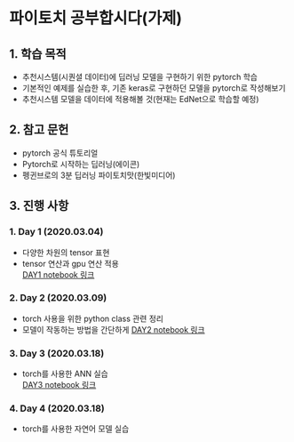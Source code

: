 # 파이토치 공부합시다(가제)
## 1. 학습 목적
- 추천시스템(시퀀셜 데이터)에 딥러닝 모델을 구현하기 위한 pytorch 학습
- 기본적인 예제를 실습한 후, 기존 keras로 구현하던 모델을 pytorch로 작성해보기
- 추천시스템 모델을 데이터에 적용해볼 것(현재는 EdNet으로 학습할 예정)
## 2. 참고 문헌
- pytorch 공식 튜토리얼
- Pytorch로 시작하는 딥러닝(에이콘)  
- 펭귄브로의 3분 딥러닝 파이토치맛(한빛미디어)  
## 3. 진행 사항
### 1. Day 1 (2020.03.04)
- 다양한 차원의 tensor 표현  
- tensor 연산과 gpu 연산 적용  
[DAY1 notebook 링크](https://github.com/gimys/pytorch_basic/blob/master/day1/DAY1.ipynb)  

### 2. Day 2 (2020.03.09)
- torch 사용을 위한 python class 관련 정리  
- 모델이 작동하는 방법을 간단하게 
[DAY2 notebook 링크](https://github.com/gimys/pytorch_basic/blob/master/day2/DAY2.ipynb)  

### 3. Day 3 (2020.03.18)
- torch를 사용한 ANN 실습  
[DAY3 notebook 링크](https://github.com/gimys/pytorch_basic/blob/master/day3/DAY3.ipynb)  

### 4. Day 4 (2020.03.18)
- torch를 사용한 자연어 모델 실습  
